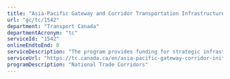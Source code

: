```yaml
---
title: "Asia-Pacific Gateway and Corridor Transportation Infrastructure Fund"
url: "gc/tc/1542"
department: "Transport Canada"
departmentAcronym: "tc"
serviceId: "1542"
onlineEndtoEnd: 0
serviceDescription: "The program provides funding for strategic infrastructure projects in British Columbia, Alberta, Saskatchewan and Manitoba that enhance the competitiveness, efficiency and capacity of Canada’s multimodal transportation network focused on international commerce with the Asia-Pacific region."
serviceUrl: "https://tc.canada.ca/en/asia-pacific-gateway-corridor-initiative-transportation-infrastructure-fund"
programDescription: "National Trade Corridors"
---
```

